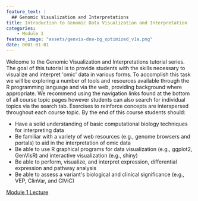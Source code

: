 ```yaml
---
feature_text: |
  ## Genomic Visualization and Interpretations
title: Introduction to Genomic Data Visualization and Interpretation
categories:
    - Module 1
feature_image: "assets/genvis-dna-bg_optimized_v1a.png"
date: 0001-01-01
---
```


Welcome to the Genomic Visualization and Interpretations tutorial series. The goal of this tutorial is to provide students with the skills necessary to visualize and interpret 'omic' data in various forms. To accomplish this task we will be exploring a number of tools and resources available through the R programming language and via the web, providing background where appropriate. We recommend using the navigation links found at the bottom of all course topic pages however students can also search for individual topics via the search tab. Exercises to reinforce concepts are interspersed throughout each course topic. By the end of this course students should:

* Have a solid understanding of basic computational biology techniques for interpreting data
* Be familiar with a variety of web resources (e.g., genome browsers and portals) to aid in the interpretation of omic data
* Be able to use R graphical programs for data visualization (e.g., ggplot2, GenVisR) and interactive visualization (e.g., shiny)
* Be able to perform, visualize, and interpret expression, differential expression and pathway analysis
* Be able to assess a variant's biological and clinical significance (e.g., VEP, ClinVar, and CIViC)

[Module 1 Lecture](https://github.com/griffithlab/gen-viz-lectures/raw/master/GenViz_Module1_Lecture.pdf)
